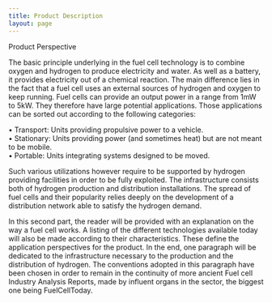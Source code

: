 ```yaml
---
title: Product Description
layout: page
---
```


Product Perspective

The basic principle underlying in the fuel cell technology is to combine oxygen and hydrogen to produce electricity and water. As well as a battery, it provides electricity out of a chemical reaction. The main difference lies in the fact that a fuel cell uses an external sources of hydrogen and oxygen to keep running.
Fuel cells can provide an output power in a range from 1mW to 5kW. They therefore have large potential applications. Those applications can be sorted out according to the following categories:

•	Transport: Units providing propulsive power to a vehicle. </br>
•	Stationary: Units providing power (and sometimes heat) but are not meant to be mobile.</br>
•	Portable: Units integrating systems designed to be moved.</br>

Such various utilizations however require to be supported by hydrogen providing facilities in order to be fully exploited. The infrastructure consists both of hydrogen production and distribution installations. The spread of fuel cells and their popularity relies deeply on the development of a distribution network able to satisfy the hydrogen demand.

In this second part, the reader will be provided with an explanation on the way a fuel cell works. A listing of the different technologies available today will also be made according to their characteristics. These define the application perspectives for the product. In the end, one paragraph will be dedicated to the infrastructure necessary to the production and the distribution of hydrogen.
The conventions adopted in this paragraph have been chosen in order to remain in the continuity of more ancient Fuel cell Industry Analysis Reports, made by influent organs in the sector, the biggest one being FuelCellToday.
